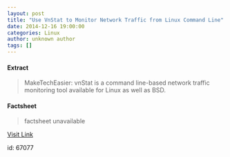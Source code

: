 ```yaml
---
layout: post
title: "Use VnStat to Monitor Network Traffic from Linux Command Line"
date: 2014-12-16 19:00:00
categories: Linux
author: unknown author
tags: []
---
```



#### Extract
>MakeTechEasier: vnStat is a command line-based network traffic monitoring tool available for Linux as well as BSD.

#### Factsheet
>factsheet unavailable

[Visit Link](http://www.linuxtoday.com/infrastructure/use-vnstat-to-monitor-network-traffic-from-linux-command-line.html)

id:   67077

